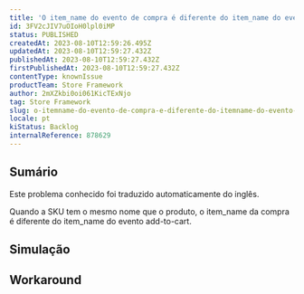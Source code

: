 ```yaml
---
title: 'O item_name do evento de compra é diferente do item_name do evento de adição ao carrinho no Google Analytics'
id: 3FV2cJIV7uOIoH0lpl0iMP
status: PUBLISHED
createdAt: 2023-08-10T12:59:26.495Z
updatedAt: 2023-08-10T12:59:27.432Z
publishedAt: 2023-08-10T12:59:27.432Z
firstPublishedAt: 2023-08-10T12:59:27.432Z
contentType: knownIssue
productTeam: Store Framework
author: 2mXZkbi0oi061KicTExNjo
tag: Store Framework
slug: o-itemname-do-evento-de-compra-e-diferente-do-itemname-do-evento-de-adicao-ao-carrinho-no-google-analytics
locale: pt
kiStatus: Backlog
internalReference: 878629
---
```


## Sumário

<div class="alert alert-info">
  <p>Este problema conhecido foi traduzido automaticamente do inglês.</p>
</div>


Quando a SKU tem o mesmo nome que o produto, o item_name da compra é diferente do item_name do evento add-to-cart.

## Simulação



## Workaround



